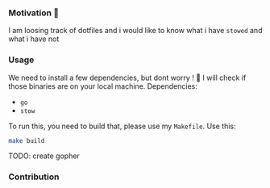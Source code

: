 ### Motivation 💫
I am loosing track of dotfiles and i would like to know what i have `stowed` and what i have not


### Usage
We need to install a few dependencies, but dont worry ! 🚀 I will check if those binaries are on your local machine. 
Dependencies:
- `go`
- `stow`

To run this, you need to build that, please use my `Makefile`.
Use this:
```sh
make build
```

TODO: create gopher


### Contribution
